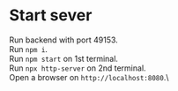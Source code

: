 # Start sever
Run backend with port 49153.\
Run `npm i`.\
Run `npm start` on 1st terminal.\
Run `npx http-server` on 2nd terminal.\
Open a browser on `http://localhost:8080`.\
